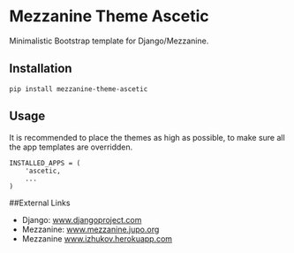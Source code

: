 # Mezzanine Theme Ascetic

Minimalistic Bootstrap template for Django/Mezzanine.

## Installation

`pip install mezzanine-theme-ascetic`

## Usage

It is recommended to place the themes as high as possible, to make sure all the app templates are overridden.

    INSTALLED_APPS = (
        'ascetic,
        ...
    )

##External Links

* Django: www.djangoproject.com
* Mezzanine: www.mezzanine.jupo.org
* Mezzanine www.izhukov.herokuapp.com